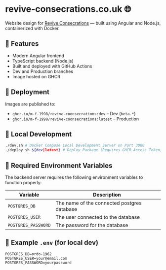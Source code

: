 # revive-consecrations.co.uk 🌐
Website design for [Revive Consecrations](https://revive-consecrations.co.uk) — built using Angular and Node.js, containerized with Docker.

## 🌱 Features
- Modern Angular frontend
- TypeScript backend (Node.js)
- Built and deployed with GitHub Actions
- Dev and Production branches
- Image hosted on GHCR

## 🚀 Deployment

Images are published to:
- `ghcr.io/m-f-1998/revive-coonsecrations:dev` – Dev (`beta.*`)
- `ghcr.io/m-f-1998/revive-coonsecrations:latest` – Production

## 🐳 Local Development

```bash
./dev.sh # Docker Compose Local Development Server on Port 3000
./deploy.sh ${dev|latest} # Deploy Package (Requires GHCR Access Token)
```

## 🔧 Required Environment Variables

The backend server requires the following environment variables to function properly:

| Variable              | Description                         |
|-----------------------|-------------------------------------|
| `POSTGRES_DB` | The name of the connected postgres database |
| `POSTGRES_USER`           | The user connected to the database |
| `POSTGRES_PASSWORD`           | The password for the database |

## 📁 Example `.env` (for local dev)

```env
POSTGRES_DB=ordo-1962
POSTGRES_USER=your@email.com
POSTGRES_PASSWORD=yourpassword